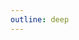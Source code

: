 ```yaml
---
outline: deep
---
```

<script setup>
import V3DragZoomDemo1 from "../.vitepress/components/frontend-components/v3-drag-zoom-demos/v3-drage-zoom-demo1.vue"
</script>

<V3DragZoomDemo1 />

